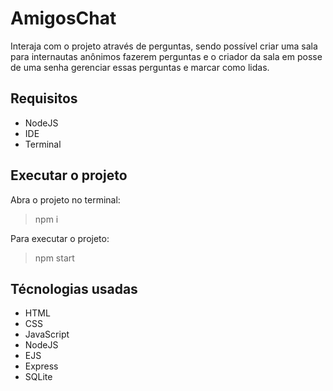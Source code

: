 # AmigosChat
Interaja com o projeto através de perguntas, sendo possível criar uma sala para internautas anônimos fazerem perguntas e o criador da sala em posse de uma senha gerenciar essas perguntas e marcar como lidas.

## Requisitos
- NodeJS
- IDE
- Terminal

## Executar o projeto
Abra o projeto no terminal:
>npm i

Para executar o projeto:
>npm start

## Técnologias usadas
- HTML
- CSS
- JavaScript
- NodeJS
- EJS
- Express
- SQLite

